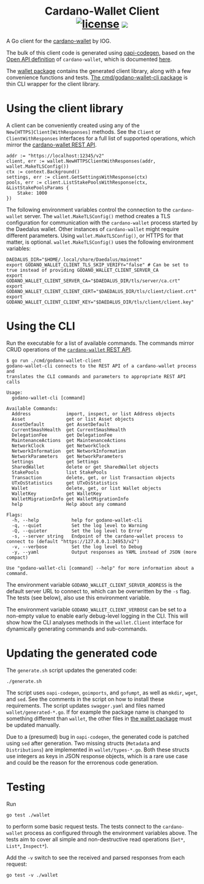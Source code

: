 <p align="center">
  <h1 align="center">
    Cardano-Wallet Client
    <br/>
    <a href="https://github.com/godano/cardano-wallet-client/blob/master/LICENSE" ><img alt="license" src="https://img.shields.io/badge/license-MIT%20License%202.0-E91E63.svg?style=flat-square" /></a>
    <a href="https://t.me/godano"><img src="https://img.shields.io/badge/Chat%20on-Telegram-blue.svg"/></a>
  </h1>
</p>

A Go client for the [cardano-wallet](https://github.com/input-output-hk/cardano-wallet) by IOG.

The bulk of this client code is generated using [oapi-codegen](https://github.com/deepmap/oapi-codegen), based on the [Open API definition](https://input-output-hk.github.io/cardano-wallet/api/edge/swagger.yaml) of `cardano-wallet`, which is documented [here](https://input-output-hk.github.io/cardano-wallet/api/edge/).

The [wallet package](wallet/) contains the generated client library, along with a few convenience functions and tests.
[The cmd/godano-wallet-cli package](cmd/godano-wallet-cli/) is thin CLI wrapper for the client library.

# Using the client library

A client can be conveniently created using any of the `New[HTTPS]Client[WithResponses]` methods.
See the `Client` or `ClientWithResponses` interfaces for a full list of supported operations, which mirror the [cardano-wallet REST API](https://input-output-hk.github.io/cardano-wallet/api/edge/).

```
addr := "https://localhost:12345/v2"
client, err := wallet.NewHTTPSClientWithResponses(addr, wallet.MakeTLSConfig())
ctx := context.Background()
settings, err := client.GetSettingsWithResponse(ctx)
pools, err := client.ListStakePoolsWithResponse(ctx, &ListStakePoolsParams {
	Stake: 1000
})
```

The following environment variables control the connection to the `cardano-wallet` server.
The `wallet.MakeTLSConfig()` method creates a TLS configuration for communication with the `cardano-wallet` process started by the Daedalus wallet.
Other instances of `cardano-wallet` might require different parameters.
Using `wallet.MakeTLSConfig()`, or HTTPS for that matter, is optional.
`wallet.MakeTLSConfig()` uses the following environment variables:

```
DAEDALUS_DIR="$HOME/.local/share/Daedalus/mainnet"
export GODANO_WALLET_CLIENT_TLS_SKIP_VERIFY="false" # Can be set to true instead of providing GODANO_WALLET_CLIENT_SERVER_CA
export GODANO_WALLET_CLIENT_SERVER_CA="$DAEDALUS_DIR/tls/server/ca.crt"
export GODANO_WALLET_CLIENT_CLIENT_CERT="$DAEDALUS_DIR/tls/client/client.crt"
export GODANO_WALLET_CLIENT_CLIENT_KEY="$DAEDALUS_DIR/tls/client/client.key"
```

# Using the CLI

Run the executable for a list of available commands. The commands mirror CRUD operations of the [`cardano-wallet` REST API](https://input-output-hk.github.io/cardano-wallet/api/edge/).

```
$ go run ./cmd/godano-wallet-client
godano-wallet-cli connects to the REST API of a cardano-wallet process and
translates the CLI commands and parameters to appropriate REST API calls

Usage:
  godano-wallet-cli [command]

Available Commands:
  Address             import, inspect, or list Address objects
  Asset               get or list Asset objects
  AssetDefault        get AssetDefault
  CurrentSmashHealth  get CurrentSmashHealth
  DelegationFee       get DelegationFee
  MaintenanceActions  get MaintenanceActions
  NetworkClock        get NetworkClock
  NetworkInformation  get NetworkInformation
  NetworkParameters   get NetworkParameters
  Settings            get Settings
  SharedWallet        delete or get SharedWallet objects
  StakePools          list StakePools
  Transaction         delete, get, or list Transaction objects
  UTxOsStatistics     get UTxOsStatistics
  Wallet              delete, get, or list Wallet objects
  WalletKey           get WalletKey
  WalletMigrationInfo get WalletMigrationInfo
  help                Help about any command

Flags:
  -h, --help            help for godano-wallet-cli
  -q, --quiet           Set the log level to Warning
  -Q, --quieter         Set the log level to Error
  -s, --server string   Endpoint of the cardano-wallet process to connect to (default "https://127.0.0.1:34953/v2")
  -v, --verbose         Set the log level to Debug
  -y, --yaml            Output responses as YAML instead of JSON (more compact)

Use "godano-wallet-cli [command] --help" for more information about a command.
```

The environment variable `GODANO_WALLET_CLIENT_SERVER_ADDRESS` is the default server URL to connect to, which can be overwritten by the `-s` flag. The tests (see below), also use this environment variable.

The environment variable `GODANO_WALLET_CLIENT_VERBOSE` can be set to a non-empty value to enable early debug-level logging in the CLI.
This will show how the CLI analyses methods in the `wallet.Client` interface for dynamically generating commands and sub-commands.

# Updating the generated code

The `generate.sh` script updates the generated code:
```
./generate.sh
```

The script uses `oapi-codegen`, `goimports`, and `gofumpt`, as well as `mkdir`, `wget`, and `sed`. See the comments in the script on how to install these requirements.
The script updates `swagger.yaml` and files named `wallet/generated-*.go`. If for example the package name is changed to something different than `wallet`, the other files in [the wallet package](wallet) must be updated manually.

Due to a (presumed) bug in `oapi-codegen`, the generated code is patched using `sed` after generation. Two missing structs (`Metadata` and `Distributions`) are implemented in `wallet/types-*.go`. Both these structs use integers as keys in JSON response objects, which is a rare use case and could be the reason for the errorenous code generation.

# Testing

Run

```
go test ./wallet
```

to perform some basic request tests.
The tests connect to the `cardano-wallet` process as configured through the environment variables above.
The tests aim to cover all simple and non-destructive read operations (`Get*`, `List*`, `Inspect*`).

Add the `-v` switch to see the received and parsed responses from each request:

```
go test -v ./wallet
```
